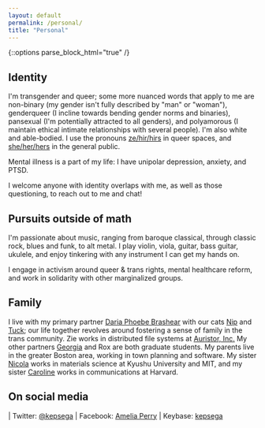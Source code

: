 ```yaml
---
layout: default
permalink: /personal/
title: "Personal"
---
```


{::options parse_block_html="true" /}

<div id="main" role="main">
<article class="wrap" itemscope itemtype="http://schema.org/Article">

## Identity

I'm transgender and queer; some more nuanced words that apply to me are non-binary (my gender isn't fully described by "man" or "woman"), genderqueer (I incline towards bending gender norms and binaries), pansexual (I'm potentially attracted to all genders), and polyamorous (I maintain ethical intimate relationships with several people). I'm also white and able-bodied. I use the pronouns [ze/hir/hirs](http://my.pronoun.is/ze/hir) in queer spaces, and [she/her/hers](http://my.pronoun.is/she/her) in the general public.

Mental illness is a part of my life: I have unipolar depression, anxiety, and PTSD.

I welcome anyone with identity overlaps with me, as well as those questioning, to reach out to me and chat!


## Pursuits outside of math

I'm passionate about music, ranging from baroque classical, through classic rock, blues and funk, to alt metal. I play violin, viola, guitar, bass guitar, ukulele, and enjoy tinkering with any instrument I can get my hands on.

I engage in activism around queer & trans rights, mental healthcare reform, and work in solidarity with other marginalized groups.


## Family

I live with my primary partner [Daria Phoebe Brashear](https://dariaphoebe.com) with our cats [Nip](https://twitter.com/nipkitten) and [Tuck](https://twitter.com/tuckkitten); our life together revolves around fostering a sense of family in the trans community. Zie works in distributed file systems at [Auristor, Inc.](https://www.auristor.com) My other partners [Georgia](https://twitter.com/georgiasquyres) and Rox are both graduate students. My parents live in the greater Boston area, working in town planning and software. My sister [Nicola](https://electroceramics.mit.edu/index.php?option=com_content&view=article&id=99&Itemid=157) works in materials science at Kyushu University and MIT, and my sister [Caroline](https://otd.harvard.edu/about/team/caroline-perry) works in communications at Harvard.


## On social media

| Twitter: [@kepsega](https://twitter.com/kepsega)
| Facebook: [Amelia Perry](https://fb.me/kepsega)
| Keybase: [kepsega](https://keybase.io/kepsega)


</article>
</div>



